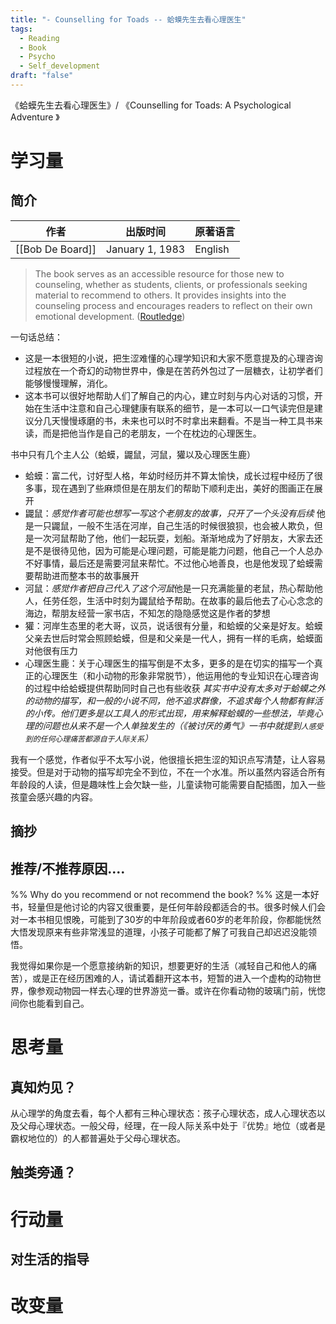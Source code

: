 ```yaml
---
title: "- Counselling for Toads -- 蛤蟆先生去看心理医生"
tags:
  - Reading
  - Book
  - Psycho
  - Self_development
draft: "false"
---
```

《蛤蟆先生去看心理医生》/ 《Counselling for Toads: A Psychological Adventure 》
# 学习量

## 简介

| 作者               | 出版时间            | 原著语言    |
| ---------------- | --------------- | ------- |
| [[Bob De Board]] | January 1, 1983 | English |

> The book serves as an accessible resource for those new to counseling, whether as students, clients, or professionals seeking material to recommend to others. It provides insights into the counseling process and encourages readers to reflect on their own emotional development. ([Routledge](https://www.routledge.com/Counselling-for-Toads-A-Psychological-Adventure/Board/p/book/9780415174299))

一句话总结：
- 这是一本很短的小说，把生涩难懂的心理学知识和大家不愿意提及的心理咨询过程放在一个奇幻的动物世界中，像是在苦药外包过了一层糖衣，让初学者们能够慢慢理解，消化。
- 这本书可以很好地帮助人们了解自己的内心，建立时刻与内心对话的习惯，开始在生活中注意和自己心理健康有联系的细节，是一本可以一口气读完但是建议分几天慢慢琢磨的书，未来也可以时不时拿出来翻看。不是当一种工具书来读，而是把他当作是自己的老朋友，一个在枕边的心理医生。

书中只有几个主人公（蛤蟆，鼹鼠，河鼠，獾以及心理医生鹿）
- 蛤蟆：富二代，讨好型人格，年幼时经历并不算太愉快，成长过程中经历了很多事，现在遇到了些麻烦但是在朋友们的帮助下顺利走出，美好的图画正在展开
- 鼹鼠：*感觉作者可能也想写一写这个老朋友的故事，只开了一个头没有后续* 他是一只鼹鼠，一般不生活在河岸，自己生活的时候很狼狈，也会被人欺负，但是一次河鼠帮助了他，他们一起玩耍，划船。渐渐地成为了好朋友，大家去还是不是很待见他，因为可能是心理问题，可能是能力问题，他自己一个人总办不好事情，最后还是需要河鼠来帮忙。不过他心地善良，也是他发现了蛤蟆需要帮助进而整本书的故事展开
- 河鼠：*感觉作者把自己代入了这个河鼠*他是一只充满能量的老鼠，热心帮助他人，任劳任怨，生活中时刻为鼹鼠给予帮助。在故事的最后他去了心心念念的海边，帮朋友经营一家书店，不知怎的隐隐感觉这是作者的梦想
- 獾：河岸生态里的老大哥，议员，说话很有分量，和蛤蟆的父亲是好友。蛤蟆父亲去世后时常会照顾蛤蟆，但是和父亲是一代人，拥有一样的毛病，蛤蟆面对他很有压力
- 心理医生鹿：关于心理医生的描写倒是不太多，更多的是在切实的描写一个真正的心理医生（和小动物的形象非常脱节），他运用他的专业知识在心理咨询的过程中给蛤蟆提供帮助同时自己也有些收获
*其实书中没有太多对于蛤蟆之外的动物的描写，和一般的小说不同，他不追求群像，不追求每个人物都有鲜活的小传。他们更多是以工具人的形式出现，用来解释蛤蟆的一些想法，毕竟心理的问题也从来不是一个人单独发生的（《被讨厌的勇气》一书中就提到`人感受到的任何心理痛苦都源自于人际关系`）*

我有一个感觉，作者似乎不太写小说，他很擅长把生涩的知识点写清楚，让人容易接受。但是对于动物的描写却完全不到位，不在一个水准。所以虽然内容适合所有年龄段的人读，但是趣味性上会欠缺一些，儿童读物可能需要自配插图，加入一些孩童会感兴趣的内容。

## 摘抄


## 推荐/不推荐原因....
%% Why do you recommend or not recommend the book? %%
这是一本好书，轻量但是他讨论的内容又很重要，是任何年龄段都适合的书。很多时候人们会对一本书相见恨晚，可能到了30岁的中年阶段或者60岁的老年阶段，你都能恍然大悟发现原来有些非常浅显的道理，小孩子可能都了解了可我自己却迟迟没能领悟。

我觉得如果你是一个愿意接纳新的知识，想要更好的生活（减轻自己和他人的痛苦），或是正在经历困难的人，请试着翻开这本书，短暂的进入一个虚构的动物世界，像参观动物园一样去心理的世界游览一番。或许在你看动物的玻璃门前，恍惚间你也能看到自己。


# 思考量
## 真知灼见？

从心理学的角度去看，每个人都有三种心理状态：孩子心理状态，成人心理状态以及父母心理状态。一般父母，经理，在一段人际关系中处于『优势』地位（或者是霸权地位的）的人都普遍处于父母心理状态。


## 触类旁通？



# 行动量
## 对生活的指导




# 改变量

